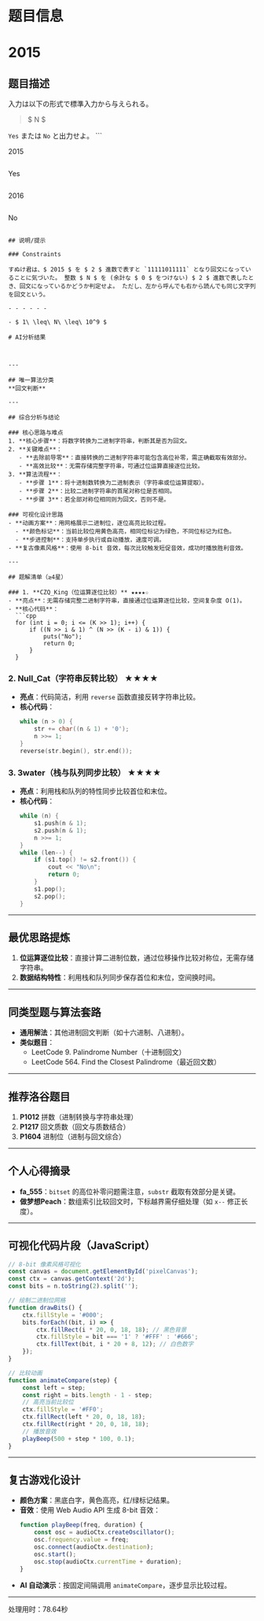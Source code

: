 # 题目信息

# 2015

## 题目描述

[problemUrl]: https://atcoder.jp/contests/NYC2015/tasks/nyc2015_1

入力は以下の形式で標準入力から与えられる。

> $ N $

 `Yes` または `No` と出力せよ。 ```

2015
```

 ```

Yes
```

 ```

2016
```

 ```

No
```

## 说明/提示

### Constraints

すぬけ君は、$ 2015 $ を $ 2 $ 進数で表すと `11111011111` となり回文になっていることに気づいた。 整数 $ N $ を (余計な $ 0 $ をつけない) $ 2 $ 進数で表したとき、回文になっているかどうか判定せよ。 ただし、左から呼んでも右から読んでも同じ文字列を回文という。

- - - - - -

- $ 1\ \leq\ N\ \leq\ 10^9 $

# AI分析结果



---

## 唯一算法分类
**回文判断**

---

## 综合分析与结论

### 核心思路与难点
1. **核心步骤**：将数字转换为二进制字符串，判断其是否为回文。
2. **关键难点**：
   - **去除前导零**：直接转换的二进制字符串可能包含高位补零，需正确截取有效部分。
   - **高效比较**：无需存储完整字符串，可通过位运算直接逐位比较。
3. **算法流程**：
   - **步骤 1**：将十进制数转换为二进制表示（字符串或位运算提取）。
   - **步骤 2**：比较二进制字符串的首尾对称位是否相同。
   - **步骤 3**：若全部对称位相同则为回文，否则不是。

### 可视化设计思路
- **动画方案**：用网格展示二进制位，逐位高亮比较过程。
  - **颜色标记**：当前比较位用黄色高亮，相同位标记为绿色，不同位标记为红色。
  - **步进控制**：支持单步执行或自动播放，速度可调。
- **复古像素风格**：使用 8-bit 音效，每次比较触发短促音效，成功时播放胜利音效。

---

## 题解清单（≥4星）

### 1. **CZQ_King（位运算逐位比较）** ★★★★☆
- **亮点**：无需存储完整二进制字符串，直接通过位运算逐位比较，空间复杂度 O(1)。
- **核心代码**：
  ```cpp
  for (int i = 0; i <= (K >> 1); i++) {
      if ((N >> i & 1) ^ (N >> (K - i) & 1)) {
          puts("No");
          return 0;
      }
  }
  ```

### 2. **Null_Cat（字符串反转比较）** ★★★★
- **亮点**：代码简洁，利用 `reverse` 函数直接反转字符串比较。
- **核心代码**：
  ```cpp
  while (n > 0) {
      str += char((n & 1) + '0');
      n >>= 1;
  }
  reverse(str.begin(), str.end());
  ```

### 3. **3water（栈与队列同步比较）** ★★★★
- **亮点**：利用栈和队列的特性同步比较首位和末位。
- **核心代码**：
  ```cpp
  while (n) {
      s1.push(n & 1);
      s2.push(n & 1);
      n >>= 1;
  }
  while (len--) {
      if (s1.top() != s2.front()) {
          cout << "No\n";
          return 0;
      }
      s1.pop();
      s2.pop();
  }
  ```

---

## 最优思路提炼
1. **位运算逐位比较**：直接计算二进制位数，通过位移操作比较对称位，无需存储字符串。
2. **数据结构特性**：利用栈和队列同步保存首位和末位，空间换时间。

---

## 同类型题与算法套路
- **通用解法**：其他进制回文判断（如十六进制、八进制）。
- **类似题目**：
  - LeetCode 9. Palindrome Number（十进制回文）
  - LeetCode 564. Find the Closest Palindrome（最近回文数）

---

## 推荐洛谷题目
1. **P1012** 拼数（进制转换与字符串处理）
2. **P1217** 回文质数（回文与质数结合）
3. **P1604** 进制位（进制与回文综合）

---

## 个人心得摘录
- **fa_555**：`bitset` 的高位补零问题需注意，`substr` 截取有效部分是关键。
- **做梦想Peach**：数组索引比较回文时，下标越界需仔细处理（如 `x--` 修正长度）。

---

## 可视化代码片段（JavaScript）
```javascript
// 8-bit 像素风格可视化
const canvas = document.getElementById('pixelCanvas');
const ctx = canvas.getContext('2d');
const bits = n.toString(2).split('');

// 绘制二进制位网格
function drawBits() {
    ctx.fillStyle = '#000';
    bits.forEach((bit, i) => {
        ctx.fillRect(i * 20, 0, 18, 18); // 黑色背景
        ctx.fillStyle = bit === '1' ? '#FFF' : '#666';
        ctx.fillText(bit, i * 20 + 8, 12); // 白色数字
    });
}

// 比较动画
function animateCompare(step) {
    const left = step;
    const right = bits.length - 1 - step;
    // 高亮当前比较位
    ctx.fillStyle = '#FF0';
    ctx.fillRect(left * 20, 0, 18, 18);
    ctx.fillRect(right * 20, 0, 18, 18);
    // 播放音效
    playBeep(500 + step * 100, 0.1);
}
```

---

## 复古游戏化设计
- **颜色方案**：黑底白字，黄色高亮，红/绿标记结果。
- **音效**：使用 Web Audio API 生成 8-bit 音效：
  ```javascript
  function playBeep(freq, duration) {
      const osc = audioCtx.createOscillator();
      osc.frequency.value = freq;
      osc.connect(audioCtx.destination);
      osc.start();
      osc.stop(audioCtx.currentTime + duration);
  }
  ```
- **AI 自动演示**：按固定间隔调用 `animateCompare`，逐步显示比较过程。

---
处理用时：78.64秒